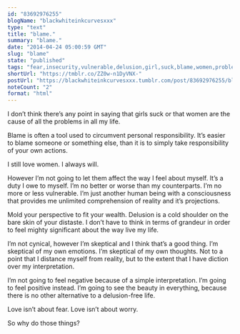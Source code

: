 ```yaml
---
id: "83692976255"
blogName: "blackwhiteinkcurvesxxx"
type: "text"
title: "blame."
summary: "blame."
date: "2014-04-24 05:00:59 GMT"
slug: "blame"
state: "published"
tags: "fear,insecurity,vulnerable,delusion,girl,suck,blame,women,problems,feelings,negative,worry"
shortUrl: "https://tmblr.co/ZZ0w-n1DyVNX-"
postUrl: "https://blackwhiteinkcurvesxxx.tumblr.com/post/83692976255/blame"
noteCount: "2"
format: "html"
---
```


I don’t think there’s any point in saying that girls suck or that women are the cause of all the problems in all my life.

Blame is often a tool used to circumvent personal responsibility. It’s easier to blame someone or something else, than it is to simply take responsibility of your own actions.

I still love women. I always will.

However I’m not going to let them affect the way I feel about myself. It’s a duty I owe to myself. I’m no better or worse than my counterparts. I’m no more or less vulnerable. I’m just another human being with a consciousness that provides me unlimited comprehension of reality and it’s projections.

Mold your perspective to fit your wealth. Delusion is a cold shoulder on the bare skin of your distaste. I don’t have to think in terms of grandeur in order to feel mighty significant about the way live my life.

I’m not cynical, however I’m skeptical and I think that’s a good thing. I’m skeptical of my own emotions. I’m skeptical of my own thoughts. Not to a point that I distance myself from reality, but to the extent that I have diction over my interpretation.

I’m not going to feel negative because of a simple interpretation. I’m going to feel positive instead. I’m going to see the beauty in everything, because there is no other alternative to a delusion-free life.

Love isn’t about fear. Love isn’t about worry.

So why do those things?